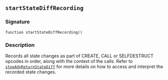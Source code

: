 ## `startStateDiffRecording`

### Signature

```solidity
function startStateDiffRecording()
```

### Description

Records all state changes as part of CREATE, CALL or SELFDESTRUCT opcodes in order,
along with the context of the calls.
Refer to [`stopAdnReturnStateDiff`](./stop-and-return-state-diff.md) for more details on how to access and interpret the recorded state changes.